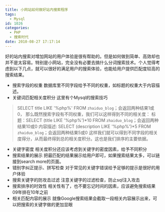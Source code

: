 ```yaml
---
title: 小网站如何做好站内搜索程序
tags:
  - Mysql
id: 1026
categories:
  - PHP
  - 搜索时代
date: 2010-08-27 17:17:14
---
```


好的站内搜索对增加网站的用户体验是很有帮助的。但是如何做到简单、高效却也并不是太容易。特别是小网站，完全没有必要去搞什么分词搜索技术。个人觉得考虑到以下几点，就可以很好的满足用户的搜索体验，也能给用户提供匹配度较高的搜索结果。

*   搜索字段的权重
数据库里不同字段给予不同的权重，如标题的权重大于内容描述。
*   关键词匹配相关度积分
这里有个Mysql的搜索技巧
> SELECT title LIKE '%php%' FROM `zhaiduo_blog`；会返回两种结果1或0，
那么既然搜索字段有不同权重，我们可以这样得到不同的相关度：
> 标题：SELECT (title LIKE '%php%')*10 FROM `zhaiduo_blog`；会返回两种结果10或0
> 内容描述: SELECT (description LIKE '%php%')*5 FROM `zhaiduo_blog`；会返回两种结果5或0
这样我们就可以得到不同字段的相关度得分，从而最终得到总的相关度积分。这也是我们排序的主要依据。
*   关键字密度
相关度积分还应该考虑到关键字的密度因素，给予不同积分
*   搜索结果的展示
把最匹配的结果展示给用户即可，如果搜索结果太多，可以链接到search more的页面。
*   错别字纠正提示、拼写检查
对于常见的关键字错误给予足够的提示是很好的用户体验
*   搜索关键字的防攻击过滤
注意关键字的过滤检查，防止sql注入攻击
*   搜索排序的时效性
相关性有了，也不要忘记时间的因素，应该避免搜索结果09年排在10年之前
*   相关匹配内容的展示
就像Google搜索结果会截取一段相关内容展示出来，可以把搜索的关键字做的更加显眼